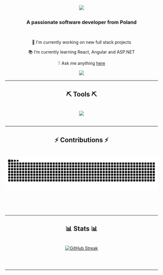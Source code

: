 <h1 align="center">
    <img src="https://readme-typing-svg.herokuapp.com/?font=Righteous&size=35&center=true&vCenter=true&width=500&height=70&duration=4000&lines=Hi+There!+👋;+I'm+Kacper+Ludwiczak!;" />
</h1>

<h3 align="center">A passionate software developer from Poland</h3>

<br/>

<div align="center">
 
🔭 I'm currently working on new full stack projects
 
📚 I’m currently learning React, Angular and ASP.NET

❔ Ask me anything [here](https://github.com/KacperLudwiczak/KacperLudwiczak/issues)

 </div>
 
<div align="center"> 
  <a href="https://www.linkedin.com/in/kacper-ludwiczak-portfolio/" target="_blank">
    <img src="https://img.shields.io/badge/LinkedIn-0077B5?style=for-the-badge&logo=linkedin&logoColor=white" target="_blank" />
  </a>
</div>

 <hr/>
 
<h2 align="center">⛏️ Tools ⛏️</h2>
<br/>
<div align="center">
   <img src="https://skillicons.dev/icons?i=react,bootstrap,mui,html,css,vscode,github,figma,tailwind,git,r" />
</div>

<br/>
<hr/>

<div align="center">
  <h2>⚡ Contributions ⚡</h2>
  <br>
  <img alt="snake eating my contributions" src="https://raw.githubusercontent.com/KacperLudwiczak/KacperLudwiczak/output/github-contribution-grid-snake.svg" />
  
  <br/><br/><br/>
</div>

<hr/>

<h2 align="center">📊 Stats 📊</h2>
<br>
<div align=center>
  <a href="https://git.io/streak-stats"><img src="https://github-readme-streak-stats.herokuapp.com?user=KacperLudwiczak&theme=transparent&border_radius=10.6&date_format=n%2Fj%5B%2FY%5D&mode=weekly" alt="GitHub Streak" /></a>
</div>

<br/><br/>

<hr/>

<br/>
